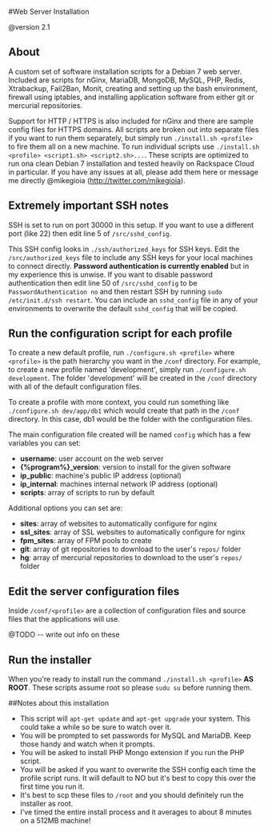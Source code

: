 #Web Server Installation

@version 2.1
 
## About

A custom set of software installation scripts for a Debian 7 web server.
Included are scripts for nGinx, MariaDB, MongoDB, MySQL, PHP, Redis, Xtrabackup,
Fail2Ban, Monit, creating and setting up the bash environment, firewall using
iptables, and installing application software from either git or mercurial
repositories.

Support for HTTP / HTTPS is also included for nGinx and there are sample config
files for HTTPS domains. All scripts are broken out into separate files if you
want to run them separately, but simply run `./install.sh <profile>` to fire
them all on a new machine. To run individual scripts use 
`./install.sh <profile> <script1.sh> <script2.sh>...`. 
These scripts are optimized to run ona clean Debian 7 installation and tested 
heavily on Rackspace Cloud in particular. If you have any issues at all, 
please add them here or message me directly @mikegioia
(http://twitter.com/mikegioia).

## Extremely important SSH notes

SSH is set to run on port 30000 in this setup. If you want to use a different
port (like 22) then edit line 5 of `/src/sshd_config`. 

This SSH config looks in `./ssh/authorized_keys` for SSH keys. Edit the
`/src/authorized_keys` file to include any SSH keys for your local machines
to connect directly. **Password authentication is currently enabled** but in
my experience this is unwise. If you want to disable password authentication
then edit line 50 of `/src/sshd_config` to be `PasswordAuthentication no`
and then restart SSH by running `sudo /etc/init.d/ssh restart`. You can include
an `sshd_config` file in any of your environments to overwrite the default
`sshd_config` that will be copied.

## Run the configuration script for each profile

To create a new default profile, run `./configure.sh <profile>` where
`<profile>` is the path hierarchy you want in the `/conf` directory. For
example, to create a new profile named 'development', simply run
`./configure.sh development`. The folder 'development' will be created in 
the `/conf` directory with all of the default configuration files.

To create a profile with more context, you could run something like
`./configure.sh dev/app/db1` which would create that path in the `/conf`
directory. In this case, db1 would be the folder with the configuration files.

The main configuration file created will be named `config` which has a few
variables you can set:

* **username**: user account on the web server
* **{%program%}_version**: version to install for the given software 
* **ip_public**: machine's public IP address (optional)
* **ip_internal**: machines internal network IP address (optional)
* **scripts**: array of scripts to run by default

Additional options you can set are:

* **sites**: array of websites to automatically configure for nginx
* **ssl_sites**: array of SSL websites to automatically configure for nginx
* **fpm_sites**: array of FPM pools to create
* **git**: array of git repositories to download to the user's `repos/` folder
* **hg**: array of mercurial repositories to download to the user's `repos/`
  folder

## Edit the server configuration files

Inside `/conf/<profile>` are a collection of configuration files and source
files that the applications will use.

@TODO -- write out info on these

## Run the installer

When you're ready to install run the command `./install.sh <profile>`
**AS ROOT**. These scripts assume root so please `sudu su` before running them. 

##Notes about this installation

* This script will `apt-get update` and `apt-get upgrade` your system. This
  could take a while so be sure to watch over it.
* You will be prompted to set passwords for MySQL and MariaDB. Keep those handy
  and watch when it prompts.
* You will be asked to install PHP Mongo extension if you run the PHP script.
* You will be asked if you want to overwrite the SSH config each time the
  profile script runs. It will default to NO but it's best to copy this over the
  first time you run it.
* It's best to scp these files to `/root` and you should definitely run the
  installer as root.
* I've timed the entire install process and it averages to about 8 minutes on a
  512MB machine!
